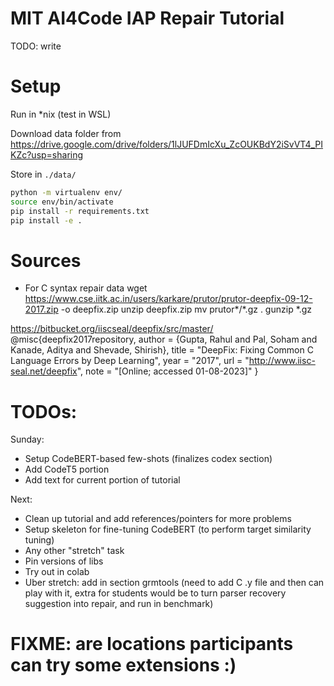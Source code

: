 # MIT AI4Code IAP Repair Tutorial

TODO: write


# Setup
Run in *nix (test in WSL)

Download data folder from  https://drive.google.com/drive/folders/1lJUFDmIcXu_ZcOUKBdY2iSvVT4_PIKZc?usp=sharing

Store in `./data/`


```bash
python -m virtualenv env/
source env/bin/activate
pip install -r requirements.txt
pip install -e .
```


# Sources

* For C syntax repair data
wget https://www.cse.iitk.ac.in/users/karkare/prutor/prutor-deepfix-09-12-2017.zip -o deepfix.zip
unzip deepfix.zip
mv prutor*/*.gz .
gunzip *.gz

https://bitbucket.org/iiscseal/deepfix/src/master/
@misc{deepfix2017repository,
author = {Gupta, Rahul and Pal, Soham and Kanade, Aditya and Shevade, Shirish},
title = "DeepFix: Fixing Common C Language Errors by Deep Learning",
year = "2017",
url = "http://www.iisc-seal.net/deepfix",
note = "[Online; accessed 01-08-2023]"
}


# TODOs:
Sunday:
* Setup CodeBERT-based few-shots (finalizes codex section)
* Add CodeT5 portion
* Add text for current portion of tutorial


Next:
* Clean up tutorial and add references/pointers for more problems
* Setup skeleton for fine-tuning CodeBERT (to perform target similarity tuning)
* Any other "stretch" task
* Pin versions of libs
* Try out in colab
* Uber stretch: add in section grmtools (need to add C .y file and then can play with it, extra for students would be
to turn parser recovery suggestion into repair, and run in benchmark)


# FIXME: are locations participants can try some extensions :)
